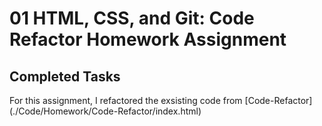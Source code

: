 # 01 HTML, CSS, and Git: Code Refactor Homework Assignment

## Completed Tasks

For this assignment, I refactored the exsisting code from [Code-Refactor] (./Code/Homework/Code-Refactor/index.html) 